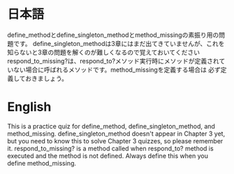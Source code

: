 # 日本語

define_methodとdefine_singleton_methodとmethod_missingの素振り用の問題です。
define_singleton_methodは3章にはまだ出てきていませんが、これを知らないと3章の問題を解くのが難しくなるので覚えておいてください
respond_to_missing?は、respond_to?メソッド実行時にメソッドが定義されていない場合に呼ばれるメソッドです。method_missingを定義する場合は
必ず定義しておきましょう。

# English

This is a practice quiz for define_method, define_singleton_method, and method_missing.
define_singleton_method doesn't appear in Chapter 3 yet, but you need to know this to solve Chapter 3 quizzes, so please remember it.
respond_to_missing? is a method called when respond_to? method is executed and the method is not defined. Always define this when you define method_missing.
